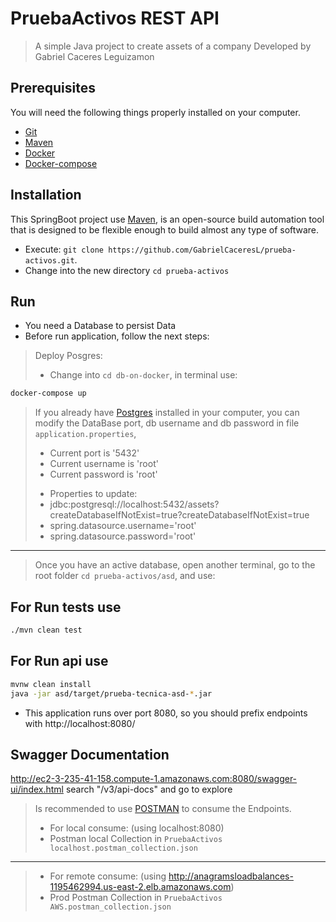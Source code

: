 # PruebaActivos REST API

> A simple Java project to create assets of a company 
>Developed by Gabriel Caceres Leguizamon

## Prerequisites

You will need the following things properly installed on your computer.

* [Git](http://git-scm.com/)
* [Maven](https://maven.apache.org/)
* [Docker](https://docs.docker.com/)
* [Docker-compose](https://docs.docker.com/compose/install/)

## Installation

This SpringBoot project use [Maven](https://maven.apache.org/), 
is an open-source build automation tool that is designed to be flexible enough to build almost any type of software.

* Execute: `git clone https://github.com/GabrielCaceresL/prueba-activos.git`.
* Change into the new directory `cd prueba-activos`


## Run
- You need a Database to persist Data
- Before run application, follow the next steps:
> Deploy Posgres:
>  - Change into `cd db-on-docker`, in terminal use:
```bash
docker-compose up
```

> If you already have [Postgres](https://www.postgresql.org/) installed in
your computer, you can modify the DataBase port, db username and db password in file `application.properties`,
>  * Current port is '5432'
>  * Current username is 'root'
>  * Current password is 'root'
>  - Properties to update: 
>  - jdbc:postgresql://localhost:5432/assets?createDatabaseIfNotExist=true?createDatabaseIfNotExist=true 
>  - spring.datasource.username='root'
>  - spring.datasource.password='root'

---
> Once you have an active database, open another terminal, go to the root folder `cd prueba-activos/asd`, and use:
## For Run tests use

```bash
./mvn clean test
```
## For Run api use
```bash
mvnw clean install 
java -jar asd/target/prueba-tecnica-asd-*.jar
```

* This application runs over port 8080, so you should prefix endpoints with http://localhost:8080/
## Swagger Documentation
http://ec2-3-235-41-158.compute-1.amazonaws.com:8080/swagger-ui/index.html
search "/v3/api-docs" and go to explore

> Is recommended to use [POSTMAN](https://www.postman.com/) to consume the Endpoints.
> * For local consume: (using localhost:8080)
> * Postman local Collection in `PruebaActivos localhost.postman_collection.json`
 ---
> * For remote consume: (using http://anagramsloadbalances-1195462994.us-east-2.elb.amazonaws.com)
> * Prod Postman Collection in `PruebaActivos AWS.postman_collection.json`



